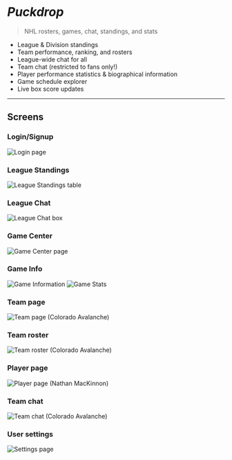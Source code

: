 # *Puckdrop*
> NHL rosters, games, chat, standings, and stats

- League & Division standings
- Team performance, ranking, and rosters
- League-wide chat for all
- Team chat (restricted to fans only!)
- Player performance statistics & biographical information
- Game schedule explorer
- Live box score updates

---

## Screens

### Login/Signup
![Login page](miscResources/img/pd11.png)

### League Standings
![League Standings table](miscResources/img/pd1.png)

### League Chat
![League Chat box](miscResources/img/pd2.png)

### Game Center
![Game Center page](miscResources/img/pd3.png)

### Game Info
![Game Information](miscResources/img/pd7.png)
![Game Stats](miscResources/img/pd8.png)

### Team page
![Team page (Colorado Avalanche)](miscResources/img/pd4.png)

### Team roster
![Team roster (Colorado Avalanche)](miscResources/img/pd5.png)

### Player page
![Player page (Nathan MacKinnon)](miscResources/img/pd6.png)

### Team chat
![Team chat (Colorado Avalanche)](miscResources/img/pd9.png)

### User settings
![Settings page](miscResources/img/pd10.png)